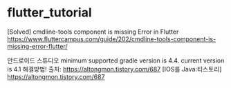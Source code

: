 # flutter_tutorial

[Solved] cmdline-tools component is missing Error in Flutter
https://www.fluttercampus.com/guide/202/cmdline-tools-component-is-missing-error-flutter/



안드로이드 스튜디오 minimum supported gradle version is 4.4. current version is 4.1 해결방법!
출처: https://altongmon.tistory.com/687 [IOS를 Java:티스토리]
https://altongmon.tistory.com/687
